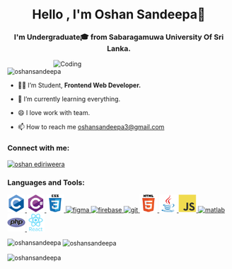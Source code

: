 <h1 align="center">Hello , I'm Oshan Sandeepa👋</h1>
<h3 align="center">I'm Undergraduate🎓 from Sabaragamuwa University Of Sri Lanka.</h3>
<img align="right" alt="Coding" width="400" src="https://media.tenor.com/NOYF3f82b_gAAAAC/programmer.gif")
<p align="left"> <img src="https://komarev.com/ghpvc/?username=oshansandeepa&label=Profile%20views&color=0e75b6&style=flat" alt="oshansandeepa" /> </p>

- 🧑‍💻 I’m Student, **Frontend Web Developer.**

- 🌱 I’m currently learning everything.

- 😄 I love work with team.

- 📫 How to reach me oshansandeepa3@gmail.com

<h3 align="left">Connect with me:</h3>
<p align="left">
<a href="www.linkedin.com/in/oshan-ediriweera-457947216" target="blank"><img align="center" src="https://raw.githubusercontent.com/rahuldkjain/github-profile-readme-generator/master/src/images/icons/Social/linked-in-alt.svg" alt="oshan ediriweera" height="30" width="40" /></a>
</p>

<h3 align="left">Languages and Tools:</h3>
<p align="left"> <a href="https://www.cprogramming.com/" target="_blank" rel="noreferrer"> <img src="https://raw.githubusercontent.com/devicons/devicon/master/icons/c/c-original.svg" alt="c" width="40" height="40"/> </a> <a href="https://www.w3schools.com/cs/" target="_blank" rel="noreferrer"> <img src="https://raw.githubusercontent.com/devicons/devicon/master/icons/csharp/csharp-original.svg" alt="csharp" width="40" height="40"/> </a> <a href="https://www.w3schools.com/css/" target="_blank" rel="noreferrer"> <img src="https://raw.githubusercontent.com/devicons/devicon/master/icons/css3/css3-original-wordmark.svg" alt="css3" width="40" height="40"/> </a> <a href="https://www.figma.com/" target="_blank" rel="noreferrer"> <img src="https://www.vectorlogo.zone/logos/figma/figma-icon.svg" alt="figma" width="40" height="40"/> </a> <a href="https://firebase.google.com/" target="_blank" rel="noreferrer"> <img src="https://www.vectorlogo.zone/logos/firebase/firebase-icon.svg" alt="firebase" width="40" height="40"/> </a> <a href="https://git-scm.com/" target="_blank" rel="noreferrer"> <img src="https://www.vectorlogo.zone/logos/git-scm/git-scm-icon.svg" alt="git" width="40" height="40"/> </a> <a href="https://www.w3.org/html/" target="_blank" rel="noreferrer"> <img src="https://raw.githubusercontent.com/devicons/devicon/master/icons/html5/html5-original-wordmark.svg" alt="html5" width="40" height="40"/> </a> <a href="https://www.java.com" target="_blank" rel="noreferrer"> <img src="https://raw.githubusercontent.com/devicons/devicon/master/icons/java/java-original.svg" alt="java" width="40" height="40"/> </a> <a href="https://developer.mozilla.org/en-US/docs/Web/JavaScript" target="_blank" rel="noreferrer"> <img src="https://raw.githubusercontent.com/devicons/devicon/master/icons/javascript/javascript-original.svg" alt="javascript" width="40" height="40"/> </a> <a href="https://www.mathworks.com/" target="_blank" rel="noreferrer"> <img src="https://upload.wikimedia.org/wikipedia/commons/2/21/Matlab_Logo.png" alt="matlab" width="40" height="40"/> </a> <a href="https://www.php.net" target="_blank" rel="noreferrer"> <img src="https://raw.githubusercontent.com/devicons/devicon/master/icons/php/php-original.svg" alt="php" width="40" height="40"/> </a> <a href="https://reactjs.org/" target="_blank" rel="noreferrer"> <img src="https://raw.githubusercontent.com/devicons/devicon/master/icons/react/react-original-wordmark.svg" alt="react" width="40" height="40"/> </a> </p>

<p><img align="left" src="https://github-readme-stats.vercel.app/api/top-langs?username=oshansandeepa&show_icons=true&locale=en&layout=compact" alt="oshansandeepa" /></p>

<p>&nbsp;<img align="center" src="https://github-readme-stats.vercel.app/api?username=oshansandeepa&show_icons=true&locale=en" alt="oshansandeepa" /></p>

<p><img align="center" src="https://github-readme-streak-stats.herokuapp.com/?user=oshansandeepa&" alt="oshansandeepa" /></p>
